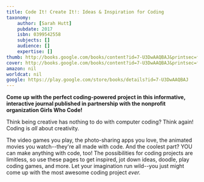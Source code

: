 ```yaml
---
title: Code It! Create It!: Ideas & Inspiration for Coding
taxonomy:
	author: [Sarah Hutt]
	pubdate: 2017
	isbn: 0399542558
	subjects: []
	audience: []
	expertise: []
thumb: http://books.google.com/books/content?id=7-U3DwAAQBAJ&printsec=frontcover&img=1&zoom=2&edge=curl&imgtk=AFLRE72LMycHKHzqaoLDRxwQfSH8DP_NVCAST_LDhxMkwXTy9bKrukpEl0hZ8ihXQene24s3-tWh3NTPCIxtYZOvCxyWNF24OMlFeSXefL5BfO1eo7RAYb62LVc3ko88I1eXfuK-JO1g&source=gbs_api
cover: http://books.google.com/books/content?id=7-U3DwAAQBAJ&printsec=frontcover&img=1&zoom=4&edge=curl&imgtk=AFLRE70uouh63s3WAXT12Cp-nAzHFNyXkn9XGTGqOhMe6--tXdl9W4cgCP_U3arZtHbpICMJGVHBklQzLnwgbrf3ilUR2kNteS9Sjn4IM_ZB8UK5iDBXXPPHJHcybw2dhvqP7QfzveDi&source=gbs_api
amazon: nil
worldcat: nil
google: https://play.google.com/store/books/details?id=7-U3DwAAQBAJ
---
```

<b>Come up with the perfect coding-powered project in this informative, interactive journal published in partnership with the nonprofit organization Girls Who Code!</b> <p>Think being creative has nothing to do with computer coding? Think again! Coding is <i>all</i> about creativity. <p> The video games you play, the photo-sharing apps you love, the animated movies you watch--they're all made with code. And the coolest part? YOU can make anything with code, too! The possibilities for coding projects are limitless, so use these pages to get inspired, jot down ideas, doodle, play coding games, and more. Let your imagination run wild--you just might come up with the most awesome coding project <i>ever.</i>